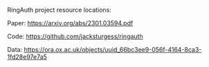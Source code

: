 RingAuth project resource locations:

Paper: https://arxiv.org/abs/2301.03594.pdf

Code: https://github.com/jacksturgess/ringauth

Data: https://ora.ox.ac.uk/objects/uuid_66bc3ee9-056f-4164-8ca3-1fd28e97e7a5

